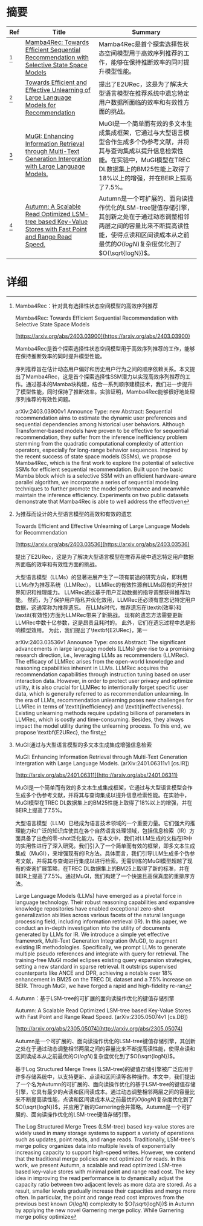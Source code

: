 # 摘要

| Ref | Title | Summary |
| --- | --- | --- |
| [^1] | [Mamba4Rec: Towards Efficient Sequential Recommendation with Selective State Space Models](https://arxiv.org/abs/2403.03900) | Mamba4Rec是首个探索选择性状态空间模型用于高效序列推荐的工作，能够在保持推断效率的同时提升模型性能。 |
| [^2] | [Towards Efficient and Effective Unlearning of Large Language Models for Recommendation](https://arxiv.org/abs/2403.03536) | 提出了E2URec，这是为了解决大型语言模型在推荐系统中遗忘特定用户数据所面临的效率和有效性方面的挑战。 |
| [^3] | [MuGI: Enhancing Information Retrieval through Multi-Text Generation Intergration with Large Language Models.](http://arxiv.org/abs/2401.06311) | MuGI是一个简单而有效的多文本生成集成框架，它通过与大型语言模型合作生成多个伪参考文献，并将其与查询集成以提升信息检索性能。在实验中，MuGI模型在TREC DL数据集上的BM25性能上取得了18%以上的增强，并在BEIR上提高了7.5%。 |
| [^4] | [Autumn: A Scalable Read Optimized LSM-tree based Key-Value Stores with Fast Point and Range Read Speed.](http://arxiv.org/abs/2305.05074) | Autumn是一个可扩展的、面向读操作优化的LSM-tree键值存储引擎，其创新之处在于通过动态调整相邻两层之间的容量比来不断提高读性能，使得点读和区间读成本从之前最优的$O(logN)$复杂度优化到了$O(\sqrt{logN})$。 |

# 详细

[^1]: Mamba4Rec：针对具有选择性状态空间模型的高效序列推荐

    Mamba4Rec: Towards Efficient Sequential Recommendation with Selective State Space Models

    [https://arxiv.org/abs/2403.03900](https://arxiv.org/abs/2403.03900)

    Mamba4Rec是首个探索选择性状态空间模型用于高效序列推荐的工作，能够在保持推断效率的同时提升模型性能。

    

    序列推荐旨在估计动态用户偏好和历史用户行为之间的顺序依赖关系。本文提出了Mamba4Rec，这是首个探索选择性SSM潜力以实现高效序列推荐的工作。通过基本的Mamba块构建，结合一系列顺序建模技术，我们进一步提升了模型性能，同时保持了推断效率。实验证明，Mamba4Rec能够很好地处理序列推荐的有效性问题。

    arXiv:2403.03900v1 Announce Type: new  Abstract: Sequential recommendation aims to estimate the dynamic user preferences and sequential dependencies among historical user behaviors. Although Transformer-based models have proven to be effective for sequential recommendation, they suffer from the inference inefficiency problem stemming from the quadratic computational complexity of attention operators, especially for long-range behavior sequences. Inspired by the recent success of state space models (SSMs), we propose Mamba4Rec, which is the first work to explore the potential of selective SSMs for efficient sequential recommendation. Built upon the basic Mamba block which is a selective SSM with an efficient hardware-aware parallel algorithm, we incorporate a series of sequential modeling techniques to further promote the model performance and meanwhile maintain the inference efficiency. Experiments on two public datasets demonstrate that Mamba4Rec is able to well address the effectiven
    
[^2]: 为推荐而设计的大型语言模型的高效和有效的遗忘

    Towards Efficient and Effective Unlearning of Large Language Models for Recommendation

    [https://arxiv.org/abs/2403.03536](https://arxiv.org/abs/2403.03536)

    提出了E2URec，这是为了解决大型语言模型在推荐系统中遗忘特定用户数据所面临的效率和有效性方面的挑战。

    

    大型语言模型（LLMs）的显著进展产生了一项有前途的研究方向，即利用LLMs作为推荐系统（LLMRec）。 LLMRec的有效性源自LLMs固有的开放世界知识和推理能力。 LLMRec通过基于用户互动数据的指导调整获得推荐功能。 然而，为了保护用户隐私并优化效用，LLMRec还必须有意忘记特定用户数据，这通常称为推荐遗忘。 在LLMs时代，推荐遗忘在\textit{效率}和\textit{有效性}方面为LLMRec带来了新挑战。 现有的遗忘方法需要更新LLMRec中数十亿参数，这是昂贵且耗时的。 此外，它们在遗忘过程中总是影响模型效用。 为此，我们提出了\textbf{E2URec}，第一

    arXiv:2403.03536v1 Announce Type: cross  Abstract: The significant advancements in large language models (LLMs) give rise to a promising research direction, i.e., leveraging LLMs as recommenders (LLMRec). The efficacy of LLMRec arises from the open-world knowledge and reasoning capabilities inherent in LLMs. LLMRec acquires the recommendation capabilities through instruction tuning based on user interaction data. However, in order to protect user privacy and optimize utility, it is also crucial for LLMRec to intentionally forget specific user data, which is generally referred to as recommendation unlearning. In the era of LLMs, recommendation unlearning poses new challenges for LLMRec in terms of \textit{inefficiency} and \textit{ineffectiveness}. Existing unlearning methods require updating billions of parameters in LLMRec, which is costly and time-consuming. Besides, they always impact the model utility during the unlearning process. To this end, we propose \textbf{E2URec}, the first
    
[^3]: MuGI:通过与大型语言模型的多文本生成集成增强信息检索

    MuGI: Enhancing Information Retrieval through Multi-Text Generation Intergration with Large Language Models. (arXiv:2401.06311v1 [cs.IR])

    [http://arxiv.org/abs/2401.06311](http://arxiv.org/abs/2401.06311)

    MuGI是一个简单而有效的多文本生成集成框架，它通过与大型语言模型合作生成多个伪参考文献，并将其与查询集成以提升信息检索性能。在实验中，MuGI模型在TREC DL数据集上的BM25性能上取得了18%以上的增强，并在BEIR上提高了7.5%。

    

    大型语言模型（LLM）已经成为语言技术领域的一个重要力量。它们强大的推理能力和广泛的知识库使其在各个自然语言处理领域，包括信息检索（IR）方面具备了出色的零-shot泛化能力。在本文中，我们对LLM生成的文档在IR中的实用性进行了深入研究。我们引入了一个简单而有效的框架，即多文本生成集成（MuGI），来增强现有的IR方法。具体而言，我们引导LLM生成多个伪参考文献，并将其与查询进行集成以进行检索。无需训练的MuGI模型超越了现有的查询扩展策略，在TREC DL数据集上的BM25上取得了新的标准，并在BEIR上提高了7.5%。通过MuGI，我们构建了一个快速且高保真度的重排序方法。

    Large Language Models (LLMs) have emerged as a pivotal force in language technology. Their robust reasoning capabilities and expansive knowledge repositories have enabled exceptional zero-shot generalization abilities across various facets of the natural language processing field, including information retrieval (IR). In this paper, we conduct an in-depth investigation into the utility of documents generated by LLMs for IR. We introduce a simple yet effective framework, Multi-Text Generation Integration (MuGI), to augment existing IR methodologies. Specifically, we prompt LLMs to generate multiple pseudo references and integrate with query for retrieval. The training-free MuGI model eclipses existing query expansion strategies, setting a new standard in sparse retrieval. It outstrips supervised counterparts like ANCE and DPR, achieving a notable over 18% enhancement in BM25 on the TREC DL dataset and a 7.5% increase on BEIR. Through MuGI, we have forged a rapid and high-fidelity re-ran
    
[^4]: Autumn：基于LSM-tree的可扩展的面向读操作优化的键值存储引擎

    Autumn: A Scalable Read Optimized LSM-tree based Key-Value Stores with Fast Point and Range Read Speed. (arXiv:2305.05074v1 [cs.DB])

    [http://arxiv.org/abs/2305.05074](http://arxiv.org/abs/2305.05074)

    Autumn是一个可扩展的、面向读操作优化的LSM-tree键值存储引擎，其创新之处在于通过动态调整相邻两层之间的容量比来不断提高读性能，使得点读和区间读成本从之前最优的$O(logN)$复杂度优化到了$O(\sqrt{logN})$。

    

    基于Log Structured Merge Trees (LSM-tree)的键值存储引擎被广泛应用于许多存储系统中，以支持更新、点读和区间读等各种操作。本文中，我们提出了一个名为Autumn的可扩展的、面向读操作优化的基于LSM-tree的键值存储引擎，它具有最少的点读和区间读成本。通过动态调整相邻两层之间的容量比来不断提高读性能，点读和区间读成本从之前最优的$O(logN)$复杂度优化到了$O(\sqrt{logN})$，并应用了新的Garnering合并策略。Autumn是一个可扩展的、面向读操作优化的LSM-tree键值存储引擎。

    The Log Structured Merge Trees (LSM-tree) based key-value stores are widely used in many storage systems to support a variety of operations such as updates, point reads, and range reads. Traditionally, LSM-tree's merge policy organizes data into multiple levels of exponentially increasing capacity to support high-speed writes. However, we contend that the traditional merge policies are not optimized for reads. In this work, we present Autumn, a scalable and read optimized LSM-tree based key-value stores with minimal point and range read cost. The key idea in improving the read performance is to dynamically adjust the capacity ratio between two adjacent levels as more data are stored. As a result, smaller levels gradually increase their capacities and merge more often. In particular, the point and range read cost improves from the previous best known $O(logN)$ complexity to $O(\sqrt{logN})$ in Autumn by applying the new novel Garnering merge policy. While Garnering merge policy optimize
    

